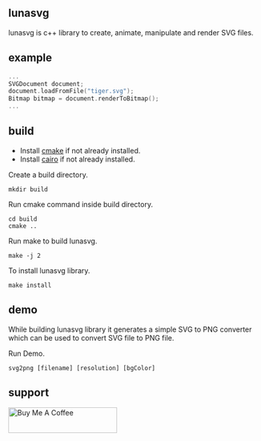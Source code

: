 ## lunasvg
lunasvg is c++ library to create, animate, manipulate and render SVG files.

## example
```cpp
...
SVGDocument document;
document.loadFromFile("tiger.svg");
Bitmap bitmap = document.renderToBitmap();
...

```

## build
- Install [cmake](https://cmake.org/download/) if not already installed.
- Install [cairo](https://www.cairographics.org/download/) if not already installed.

Create a build directory.
```
mkdir build
```
Run cmake command inside build directory.
```
cd build
cmake ..

```
Run make to build lunasvg.

```
make -j 2
```
To install lunasvg library.

```
make install
```

## demo
While building lunasvg library it generates a simple SVG to PNG converter which can be used to convert SVG file to PNG file.

Run Demo.
```
svg2png [filename] [resolution] [bgColor]
```

## support
<a href="https://www.buymeacoffee.com/sammycage" target="_blank"><img src="https://cdn.buymeacoffee.com/buttons/default-orange.png" alt="Buy Me A Coffee" style="height: 51px !important;width: 217px !important;" ></a>
